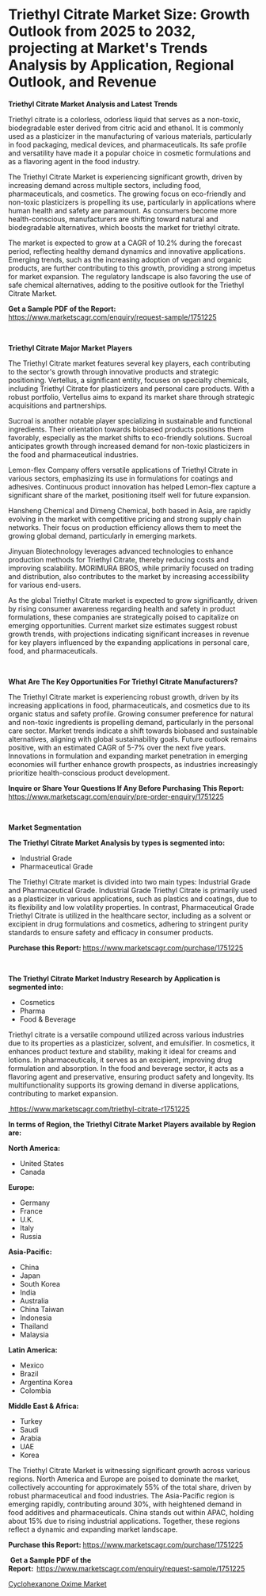 <p><h1>Triethyl Citrate Market Size: Growth Outlook from 2025 to 2032, projecting at Market's Trends Analysis by Application, Regional Outlook, and Revenue</h1></p><p><strong>Triethyl Citrate Market Analysis and Latest Trends</strong></p>
<p><p>Triethyl citrate is a colorless, odorless liquid that serves as a non-toxic, biodegradable ester derived from citric acid and ethanol. It is commonly used as a plasticizer in the manufacturing of various materials, particularly in food packaging, medical devices, and pharmaceuticals. Its safe profile and versatility have made it a popular choice in cosmetic formulations and as a flavoring agent in the food industry.</p><p>The Triethyl Citrate Market is experiencing significant growth, driven by increasing demand across multiple sectors, including food, pharmaceuticals, and cosmetics. The growing focus on eco-friendly and non-toxic plasticizers is propelling its use, particularly in applications where human health and safety are paramount. As consumers become more health-conscious, manufacturers are shifting toward natural and biodegradable alternatives, which boosts the market for triethyl citrate.</p><p>The market is expected to grow at a CAGR of 10.2% during the forecast period, reflecting healthy demand dynamics and innovative applications. Emerging trends, such as the increasing adoption of vegan and organic products, are further contributing to this growth, providing a strong impetus for market expansion. The regulatory landscape is also favoring the use of safe chemical alternatives, adding to the positive outlook for the Triethyl Citrate Market.</p></p>
<p><strong>Get a Sample PDF of the Report:&nbsp;</strong> <a href="https://www.marketscagr.com/enquiry/request-sample/1751225?utm_campaign=3221&utm_medium=2&utm_source=Github&utm_content=ia&utm_term=01042025&utm_id=triethyl-citrate">https://www.marketscagr.com/enquiry/request-sample/1751225</a></p>
<p>&nbsp;</p>
<p><strong>Triethyl Citrate Major Market Players</strong></p>
<p><p>The Triethyl Citrate market features several key players, each contributing to the sector's growth through innovative products and strategic positioning. Vertellus, a significant entity, focuses on specialty chemicals, including Triethyl Citrate for plasticizers and personal care products. With a robust portfolio, Vertellus aims to expand its market share through strategic acquisitions and partnerships.</p><p>Sucroal is another notable player specializing in sustainable and functional ingredients. Their orientation towards biobased products positions them favorably, especially as the market shifts to eco-friendly solutions. Sucroal anticipates growth through increased demand for non-toxic plasticizers in the food and pharmaceutical industries.</p><p>Lemon-flex Company offers versatile applications of Triethyl Citrate in various sectors, emphasizing its use in formulations for coatings and adhesives. Continuous product innovation has helped Lemon-flex capture a significant share of the market, positioning itself well for future expansion.</p><p>Hansheng Chemical and Dimeng Chemical, both based in Asia, are rapidly evolving in the market with competitive pricing and strong supply chain networks. Their focus on production efficiency allows them to meet the growing global demand, particularly in emerging markets.</p><p>Jinyuan Biotechnology leverages advanced technologies to enhance production methods for Triethyl Citrate, thereby reducing costs and improving scalability. MORIMURA BROS, while primarily focused on trading and distribution, also contributes to the market by increasing accessibility for various end-users.</p><p>As the global Triethyl Citrate market is expected to grow significantly, driven by rising consumer awareness regarding health and safety in product formulations, these companies are strategically poised to capitalize on emerging opportunities. Current market size estimates suggest robust growth trends, with projections indicating significant increases in revenue for key players influenced by the expanding applications in personal care, food, and pharmaceuticals.</p></p>
<p>&nbsp;</p>
<p><strong>What Are The Key Opportunities For Triethyl Citrate Manufacturers?</strong></p>
<p><p>The Triethyl Citrate market is experiencing robust growth, driven by its increasing applications in food, pharmaceuticals, and cosmetics due to its organic status and safety profile. Growing consumer preference for natural and non-toxic ingredients is propelling demand, particularly in the personal care sector. Market trends indicate a shift towards biobased and sustainable alternatives, aligning with global sustainability goals. Future outlook remains positive, with an estimated CAGR of 5-7% over the next five years. Innovations in formulation and expanding market penetration in emerging economies will further enhance growth prospects, as industries increasingly prioritize health-conscious product development.</p></p>
<p><strong>Inquire or Share Your Questions If Any Before Purchasing This Report:</strong> <a href="https://www.marketscagr.com/enquiry/pre-order-enquiry/1751225?utm_campaign=3221&utm_medium=2&utm_source=Github&utm_content=ia&utm_term=01042025&utm_id=triethyl-citrate">https://www.marketscagr.com/enquiry/pre-order-enquiry/1751225</a></p>
<p>&nbsp;</p>
<p><strong>Market Segmentation</strong></p>
<p><strong>The Triethyl Citrate Market Analysis by types is segmented into:</strong></p>
<p><ul><li>Industrial Grade</li><li>Pharmaceutical Grade</li></ul></p>
<p><p>The Triethyl Citrate market is divided into two main types: Industrial Grade and Pharmaceutical Grade. Industrial Grade Triethyl Citrate is primarily used as a plasticizer in various applications, such as plastics and coatings, due to its flexibility and low volatility properties. In contrast, Pharmaceutical Grade Triethyl Citrate is utilized in the healthcare sector, including as a solvent or excipient in drug formulations and cosmetics, adhering to stringent purity standards to ensure safety and efficacy in consumer products.</p></p>
<p><strong>Purchase this Report:&nbsp;</strong><a href="https://www.marketscagr.com/purchase/1751225?utm_campaign=3221&utm_medium=2&utm_source=Github&utm_content=ia&utm_term=01042025&utm_id=triethyl-citrate">https://www.marketscagr.com/purchase/1751225</a></p>
<p>&nbsp;</p>
<p><strong>The Triethyl Citrate Market Industry Research by Application is segmented into:</strong></p>
<p><ul><li>Cosmetics</li><li>Pharma</li><li>Food & Beverage</li></ul></p>
<p><p>Triethyl citrate is a versatile compound utilized across various industries due to its properties as a plasticizer, solvent, and emulsifier. In cosmetics, it enhances product texture and stability, making it ideal for creams and lotions. In pharmaceuticals, it serves as an excipient, improving drug formulation and absorption. In the food and beverage sector, it acts as a flavoring agent and preservative, ensuring product safety and longevity. Its multifunctionality supports its growing demand in diverse applications, contributing to market expansion.</p></p>
<p><a href="https://www.marketscagr.com/triethyl-citrate-r1751225?utm_campaign=3221&utm_medium=2&utm_source=Github&utm_content=ia&utm_term=01042025&utm_id=triethyl-citrate">&nbsp;https://www.marketscagr.com/triethyl-citrate-r1751225</a></p>
<p><strong>In terms of Region, the Triethyl Citrate Market Players available by Region are:</strong></p>
<p>
    <p> <strong> North America: </strong>
        <ul>
            <li>United States</li>
            <li>Canada</li>
        </ul>
        </p> 
    <p> <strong> Europe: </strong>
        <ul>
            <li>Germany</li>
            <li>France</li>
            <li>U.K.</li>
            <li>Italy</li>
            <li>Russia</li>
        </ul>
        </p> 
    <p> <strong> Asia-Pacific: </strong>
        <ul>
            <li>China</li>
            <li>Japan</li>
            <li>South Korea</li>
            <li>India</li>
            <li>Australia</li>
            <li>China Taiwan</li>
            <li>Indonesia</li>
            <li>Thailand</li>
            <li>Malaysia</li>
        </ul>
        </p> 
    <p> <strong> Latin America: </strong>
        <ul>
            <li>Mexico</li>
            <li>Brazil</li>
            <li>Argentina Korea</li>
            <li>Colombia</li>
        </ul>
        </p> 
    <p> <strong> Middle East & Africa: </strong>
        <ul>
            <li>Turkey</li>
            <li>Saudi</li>
            <li>Arabia</li>
            <li>UAE</li>
            <li>Korea</li>
        </ul>
    </p>
    </p>
<p><p>The Triethyl Citrate Market is witnessing significant growth across various regions. North America and Europe are poised to dominate the market, collectively accounting for approximately 55% of the total share, driven by robust pharmaceutical and food industries. The Asia-Pacific region is emerging rapidly, contributing around 30%, with heightened demand in food additives and pharmaceuticals. China stands out within APAC, holding about 15% due to rising industrial applications. Together, these regions reflect a dynamic and expanding market landscape.</p></p>
<p><strong>Purchase this Report: </strong><a href="https://www.marketscagr.com/purchase/1751225?utm_campaign=3221&utm_medium=2&utm_source=Github&utm_content=ia&utm_term=01042025&utm_id=triethyl-citrate">https://www.marketscagr.com/purchase/1751225</a></p>
<p>&nbsp;<strong>Get a Sample PDF of the Report:&nbsp;&nbsp;</strong><a href="https://www.marketscagr.com/enquiry/request-sample/1751225?utm_campaign=3221&utm_medium=2&utm_source=Github&utm_content=ia&utm_term=01042025&utm_id=triethyl-citrate">https://www.marketscagr.com/enquiry/request-sample/1751225</a></p>
<p><strong></strong></p>
<p><p><a href="https://github.com/duscarajlha/Market-Research-Report-List-1/blob/main/cyclohexanone-oxime-market.md?utm_campaign=3221&utm_medium=2&utm_source=Github&utm_content=ia&utm_term=01042025&utm_id=triethyl-citrate">Cyclohexanone Oxime Market</a></p></p>